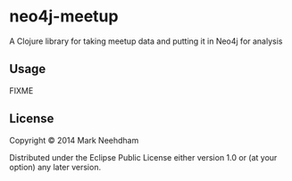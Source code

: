 # neo4j-meetup

A Clojure library for taking meetup data and putting it in Neo4j for analysis

## Usage

FIXME

## License

Copyright © 2014 Mark Neehdham

Distributed under the Eclipse Public License either version 1.0 or (at
your option) any later version.

